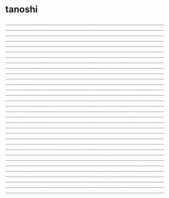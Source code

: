 # tanoshi

................................................................................................................................................................................................................................................................................................................................................................................................................................................................................................................................................................................................................................................................................................................................................................................................................................................................................................................................................................................................................................................................................................................................................................................................................................................................................................................................................................................................................................................................................................................................................................................................................................................................................................................................................................................................................................................................................................................................................................................................................................................................................................................................................................................................................................................................................................................................................................................................................................................................................................................................................................................................................................................................................................................................................................................................................................................................................................................................................................................................................................................................................................................................................................................................................................................................................................................................................................................................................................................................................................................................................................................................................................................................................................................................................................................................................................................................................................................................................................................................................................................................................................................................